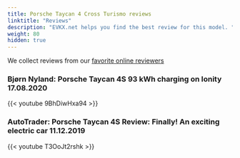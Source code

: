 ```yaml
---
title: Porsche Taycan 4 Cross Turismo reviews
linktitle: "Reviews"
description: "EVKX.net helps you find the best review for this model. "
weight: 80
hidden: true
---
```

<object type="image/svg+xml" data="../modelnavigation.svg"></object>
We collect reviews from our [favorite online reviewers](/guides/evreviewers/)

### Bjørn Nyland: Porsche Taycan 4S 93 kWh charging on Ionity 17.08.2020

{{< youtube 9BhDiwHxa94 >}}

### AutoTrader: Porsche Taycan 4S Review: Finally! An exciting electric car 11.12.2019

{{< youtube T3OoJt2rshk >}}

